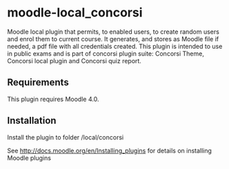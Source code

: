 moodle-local_concorsi
=========================
Moodle local plugin that permits, to enabled users, to create random users and enrol them to current course.
It generates, and stores as Moodle file  if needed, a pdf file with all credentials created.
This plugin is intended to use in public exams and is part of concorsi plugin suite:
Concorsi Theme, Concorsi local plugin and Concorsi quiz report.

Requirements
------------

This plugin requires Moodle 4.0.

Installation
------------

Install the plugin to folder
/local/concorsi

See http://docs.moodle.org/en/Installing_plugins for details on installing Moodle plugins
